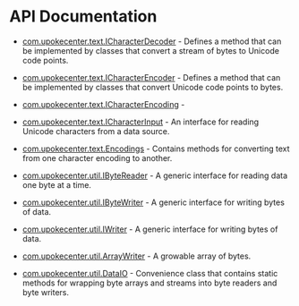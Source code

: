 # API Documentation

* [com.upokecenter.text.ICharacterDecoder](wiki/com.upokecenter.text.ICharacterDecoder) -
Defines a method that can be implemented by classes that convert a stream of
 bytes to Unicode code points.

* [com.upokecenter.text.ICharacterEncoder](wiki/com.upokecenter.text.ICharacterEncoder) -
Defines a method that can be implemented by classes that convert Unicode
 code points to bytes.

* [com.upokecenter.text.ICharacterEncoding](wiki/com.upokecenter.text.ICharacterEncoding) - &nbsp;

* [com.upokecenter.text.ICharacterInput](wiki/com.upokecenter.text.ICharacterInput) -
An interface for reading Unicode characters from a data source.

* [com.upokecenter.text.Encodings](wiki/com.upokecenter.text.Encodings) -
Contains methods for converting text from one character encoding to another.

* [com.upokecenter.util.IByteReader](wiki/com.upokecenter.util.IByteReader) -
A generic interface for reading data one byte at a time.

* [com.upokecenter.util.IByteWriter](wiki/com.upokecenter.util.IByteWriter) -
A generic interface for writing bytes of data.

* [com.upokecenter.util.IWriter](wiki/com.upokecenter.util.IWriter) -
A generic interface for writing bytes of data.

* [com.upokecenter.util.ArrayWriter](wiki/com.upokecenter.util.ArrayWriter) -
A growable array of bytes.

* [com.upokecenter.util.DataIO](wiki/com.upokecenter.util.DataIO) -
Convenience class that contains static methods for wrapping byte arrays and
 streams into byte readers and byte writers.
